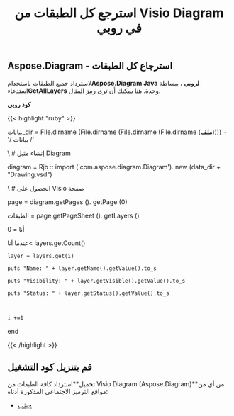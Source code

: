 ﻿---
title: استرجع كل الطبقات من Visio Diagram في روبي
type: docs
weight: 30
url: /ar/java/retrieve-all-layers-from-the-visio-diagram-in-ruby/
---
## **Aspose.Diagram - استرجاع كل الطبقات**
 لاسترداد جميع الطبقات باستخدام**Aspose.Diagram Java لروبي** ، ببساطة استدعاء**GetAllLayers** وحدة. هنا يمكنك أن ترى رمز المثال.

**كود روبي**

{{< highlight "ruby" >}}

 بيانات_dir = File.dirname (File.dirname (File.dirname (File.dirname (__ملف__)))) + '/ بيانات /'

\ # إنشاء مثيل Diagram

diagram = Rjb :: import ('com.aspose.diagram.Diagram'). new (data_dir + "Drawing.vsd")

\ # الحصول على Visio صفحة

page = diagram.getPages (). getPage (0)

الطبقات = page.getPageSheet (). getLayers ()

أنا = 0

 عندما أنا< layers.getCount()

    layer = layers.get(i)

    puts "Name: " + layer.getName().getValue().to_s

    puts "Visibility: " + layer.getVisible().getValue().to_s

    puts "Status: " + layer.getStatus().getValue().to_s



    i +=1

end

{{< /highlight >}}
## **قم بتنزيل كود التشغيل**
 تحميل**استرداد كافة الطبقات من Visio Diagram (Aspose.Diagram)**من أي من مواقع الترميز الاجتماعي المذكورة أدناه:

- [جيثب](https://github.com/asposediagram/Aspose.Diagram-for-Java/blob/master/Plugins/Aspose_Diagram_Java_for_Ruby/lib/asposediagramjava/Layers/getalllayers.rb)
